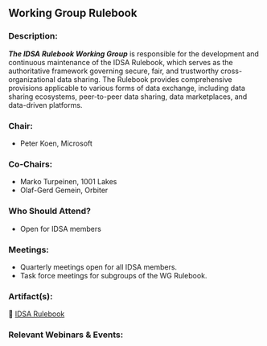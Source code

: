 ## Working Group Rulebook 

### Description:
***The IDSA Rulebook Working Group*** is responsible for the development and continuous maintenance of the IDSA Rulebook, which serves as the authoritative framework governing secure, fair, and trustworthy cross-organizational data sharing. The Rulebook provides comprehensive provisions applicable to various forms of data exchange, including data sharing ecosystems, peer-to-peer data sharing, data marketplaces, and data-driven platforms.

### Chair:
- Peter Koen, Microsoft

### Co-Chairs:
- Marko Turpeinen, 1001 Lakes
- Olaf-Gerd Gemein, Orbiter

### Who Should Attend?
- Open for IDSA members

### Meetings:
- Quarterly meetings open for all IDSA members.
- Task force meetings for subgroups of the WG Rulebook.

### Artifact(s):
:green_book: [IDSA Rulebook](https://docs.internationaldataspaces.org/idsa-knowledge-base/v/idsa-rulebook/front-matter/readme)


### Relevant Webinars & Events:
